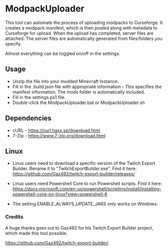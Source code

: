# ModpackUploader

This tool can automate the process of uploading modpacks to Curseforge.
It creates a modpack manifest, which is then posted along with metadata to Curseforge for upload.
When the upload has completed, server files are attached. 
The server files are automatically generated from files/folders you specify.

Almost everything can be toggled on/off in the settings.

## Usage
* Unzip the file into your modded Minecraft Instance.
* Fill in the .build.json file with appropriate information - This specifies the manifest information. The mods folder is automatically included.
* Fill in the settings.ps1 file.
* Double-click the ModpackUploader.bat or ModpackUploader.sh

## Dependencies
* cURL - https://curl.haxx.se/download.html
* 7-Zip - https://www.7-zip.org/download.html

## Linux
* Linux users need to download a specific version of the Twitch Export Builder. Rename it to "TwitchExportBuilder.exe".
    Find it here: https://github.com/Gaz492/twitch-export-builder/releases/

* Linux users need Powershell Core to run Powershell scripts.
    Find it here: https://docs.microsoft.com/en-us/powershell/scripting/install/installing-powershell-core-on-linux?view=powershell-6

* The setting ENABLE_ALWAYS_UPDATE_JARS only works on Windows.

### Credits
A huge thanks goes out to Gaz492 for his Twitch Export Builder project, which made this tool possible.

https://github.com/Gaz492/twitch-export-builder/

